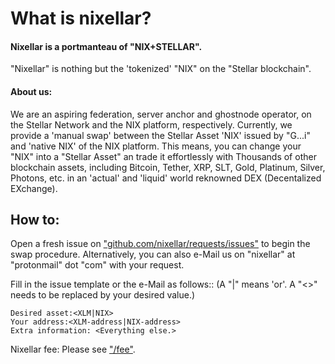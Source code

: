 # What is nixellar?
#### Nixellar is a portmanteau of "NIX+STELLAR".
"Nixellar" is nothing but the 'tokenized' "NIX" on the "Stellar blockchain". 

#### About us:
We are an aspiring federation, server anchor and ghostnode operator, on the Stellar Network and the NIX platform, respectively.
Currently, we provide a 'manual swap' between the Stellar Asset 'NIX' issued by "G...i" and 'native NIX' of the NIX platform.
This means, you can change your "NIX" into a "Stellar Asset" an trade it effortlessly with Thousands of other blockchain assets, including Bitcoin, Tether, XRP, SLT, Gold, Platinum, Silver, Photons, etc. in an 'actual' and 'liquid' world reknowned DEX (Decentalized EXchange).

## How to:

Open a fresh issue on ["github.com/nixellar/requests/issues"](https://github.com/nixellar/requests/issues/) to begin the swap procedure.
Alternatively, you can also e-Mail us on "nixellar" at "protonmail" dot "com" with your request.

Fill in the issue template or the e-Mail as follows::
(A "|" means 'or'. A "<>" needs to be replaced by your desired value.)
```
Desired asset:<XLM|NIX>
Your address:<XLM-address|NIX-address>
Extra information: <Everything else.>
```

Nixellar fee:
Please see ["/fee"](https://nixellar.github.io/fees/index.html).
